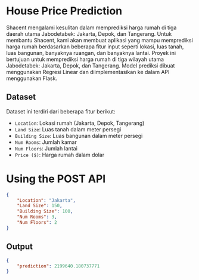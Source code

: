 # House Price Prediction

Shacent mengalami kesulitan dalam memprediksi harga rumah di tiga daerah utama Jabodetabek: Jakarta, Depok, dan Tangerang. Untuk membantu Shacent, kami akan membuat aplikasi yang mampu memprediksi harga rumah berdasarkan beberapa fitur input seperti lokasi, luas tanah, luas bangunan, banyaknya ruangan, dan banyaknya lantai.
Proyek ini bertujuan untuk memprediksi harga rumah di tiga wilayah utama Jabodetabek: Jakarta, Depok, dan Tangerang. Model prediksi dibuat menggunakan Regresi Linear dan diimplementasikan ke dalam API menggunakan Flask.

## Dataset

Dataset ini terdiri dari beberapa fitur berikut:
- `Location`: Lokasi rumah (Jakarta, Depok, Tangerang)
- `Land Size`: Luas tanah dalam meter persegi
- `Building Size`: Luas bangunan dalam meter persegi
- `Num Rooms`: Jumlah kamar
- `Num Floors`: Jumlah lantai
- `Price ($)`: Harga rumah dalam dolar

# Using the POST API

```JSON
{
    "Location": "Jakarta",
    "Land Size": 150,
    "Building Size": 100,
    "Num Rooms": 3,
    "Num Floors": 2
}
```
## Output 
```JSON
{
    "prediction": 2199640.180737771
}
```

